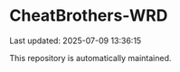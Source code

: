 # CheatBrothers-WRD

Last updated: 2025-07-09 13:36:15

This repository is automatically maintained.
